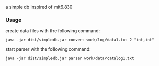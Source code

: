 a simple db inspired of mit6.830

### Usage

create data files with the following command:

```shell
java -jar dist/simpledb.jar convert work/log/data1.txt 2 "int,int"
```
start parser with the following command:

```shell
java -jar dist/simpledb.jar parser work/data/catalog1.txt
```
